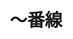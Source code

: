 ---
title: 〜番線
description: 第～站台
kana: 〜ばんせん
pronunciation: bannsenn
tone: ⓪
type: 助数
pubDate: 2024-08-21 00:00:19
lessonIndex: 5
---